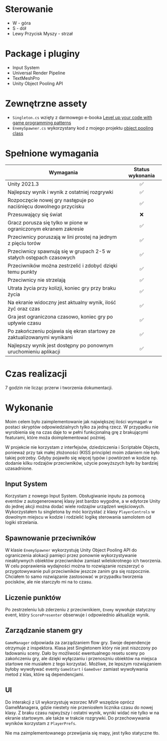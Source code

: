 # Sterowanie
* W - góra
* S - dół
* Lewy Przycisk Myszy - strzał

# Package i pluginy
* Input System
* Universal Render Pipeline
* TextMeshPro
* Unity Object Pooling API

# Zewnętrzne assety
* `Singleton.cs` wzięty z darmowego e-booka [Level up your code with game programming patterns](https://blog.unity.com/games/level-up-your-code-with-game-programming-patterns)
* `EnemySpawner.cs` wykorzystany kod z mojego projektu [object pooling class](https://github.com/redmorr/navmesh-agent-simulation/blob/main/Assets/Scripts/Spawning/AgentSpawner.cs)

# Spełnione wymagania

| Wymagania                                                              | Status wykonania | 
|------------------------------------------------------------------------|:----------------:|
| Unity 2021.3                                                           |:white_check_mark:| 
| Najlepszy wynik i wynik z ostatniej rozgrywki                          |:white_check_mark:|
| Rozpoczęcie nowej gry następuje po naciśnięcu dowolnego przycisku      |:white_check_mark:|
| Przesuwający się świat                                                 |       :x:        |
| Gracz porusza się tylko w pione w ograniczonym ekranem zakresie        |:white_check_mark:|
| Przeciwnicy poruszają w lini prostej na jednym z pięciu torów          |:white_check_mark:|
| Przeciwnicy spawnują się w grupach 2-5 w stałych ostępach czasowych    |:white_check_mark:|
| Przeciwników można zestrzelić i zdobyć dzięki temu punkty              |:white_check_mark:|
| Przeciwnicy nie strzelają                                              |:white_check_mark:|
| Utrata życia przy kolizji, koniec gry przy braku życia                 |:white_check_mark:|
| Na ekranie widoczny jest aktualny wynik, ilość żyć oraz czas           |:white_check_mark:|
| Gra jest ograniczona czasowo, koniec gry po upływie czasu              |:white_check_mark:|
| Po zakończeniu pojawia się ekran startowy ze zaktualizowanymi wynikami |:white_check_mark:|
| Najlepszy wynik jest dostępny po ponownym uruchomieniu aplikacji       |:white_check_mark:|

# Czas realizacji

7 godzin nie licząc przerw i tworzenia dokumentacji.

# Wykonanie

Moim celem było zaimplementowanie jak największej ilości wymagań w postaci skryptów odpowiedzialnych tylko za jedną rzecz. W przypadku nie wyrobienia się na czas daje to w pełni funkcjonalną grę z brakującymi featurami, które moża doimplementować poźniej. 

W projekcie nie korzystam z interfejsów, dziedziczenia i Scriptable Objects, ponieważ przy tak małej złożoności (KISS principle) moim zdaniem nie było takiej potrzeby. Gdyby pojawiło się więcej typów i powtórzeń w kodzie np. dodanie kilku rodzajów przeciwników, użycie powyższych było by bardziej uzasadnione.

## Input System

Korzystam z nowego Input System. Obsługiwanie inputu za pomocą eventów z autogenerowanej klasy jest bardzo wygodne, a w edytorze Unity do jednej akcji można dodać wiele rodzajów urządzeń wejściowych. Wykorzystałem tu singletona by móc korzystać z klasy `PlayerControls` w dowolnym miejscu w kodzie i rodzielić logikę sterowania samolotem od logiki strzelania.

## Spawnowanie przeciwników

W klasie `EnemySpawner` wykorzystuję Unity Object Pooling API do ograniczenia alokacji pamięci przez ponownie wykorzystywanie nieaktywnych obiektów przeciwników zamiast wilelokrotnego ich tworzenia. W celu poprawienia wydajności można to rozwiązanie rozszerzyć o przygotowywanie puli przeciwników jeszcze zanim gra się rozpocznie. Chciałem to samo rozwiązanie zastosować w przypadku tworzenia pocisków, ale nie starczyło mi na to czasu.

## Liczenie punktów
Po zestrzeleniu lub zderzeniu z przeciwnikiem, `Enemy` wywołuje statyczny event, który `ScorePresenter` obserwuje i odpowiednio aktualizje wynik.

## Zarządzanie stanem gry

`GameManager` odpowiada za zarządzaniem flow gry. Swoje dependencje otrzymuje z inspektora. Klasa jest Singletonem który nie jest niszczony po ładowaniu sceny. Dało by możliwość ewentualnego resetu sceny po zakończeniu gry, ale dzięki wyłączaniu i przenoszniu obiektów na miejsca startowe nie musiałem z tego korzystać. Możliwe, że lepszym rozwiązaniem byłoby wywoływać eventy `GameStart` i `GameOver` zamiast wywoływania metod z klas, które są dependencjami.

## UI

Do interakcji z UI wykorzystuję wzorzec MVP wszędzie oprócz GameManagera, gdzie niestety nie przeniosłem licznika czasu do nowej klasy. Z braku czasu najwyższy i ostatni wynik, wyniki widać nie tylko w na ekranie startowym. ale także w trakcie rozgrywki. Do przechowywania wyników korzystam z `PlayerPrefs`.

Nie ma zaimplementowanego przewijania się mapy, jest tylko statyczne tło.

